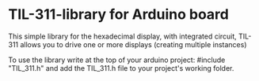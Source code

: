 # TIL-311-library for Arduino board
This simple library for the hexadecimal display, with integrated circuit, TIL-311 allows you to drive one or more displays (creating multiple instances)

To use the library write at the top of your arduino project: #include "TIL_311.h" and add the TIL_311.h file to your project's working folder.
